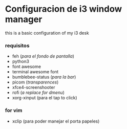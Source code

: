 # Configuracion de i3 window manager

this is a basic configuration of my i3 desk

### requisitos

- feh (_para el fondo de pantalla_)
- python3
- font awesome
- terminal awesome font 
- bumblebee-status (_para la bar_)
- picom (_transparences_)
- xfce4-screenshooter
- rofi (_a replace for dmenu_)
- xorg-xinput (para el tap to click)

### for vim

- xclip (para poder manejar el porta papeles)
